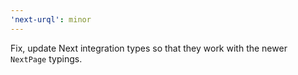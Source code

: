 ```yaml
---
'next-urql': minor
---
```


Fix, update Next integration types so that they work with the newer `NextPage` typings.
